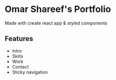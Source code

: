 # Omar Shareef's Portfolio

Made with create react app & styled components

## Features

- Intro
- Skills
- Work
- Contact
- Sticky navigation
